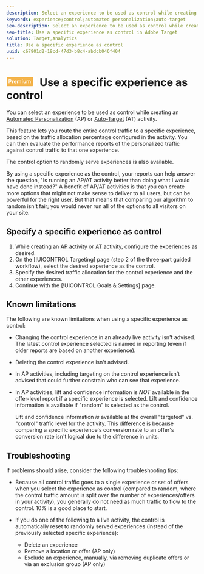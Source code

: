 ```yaml
---
description: Select an experience to be used as control while creating an Automated Personalization (AP) or Auto-Target activity.
keywords: experience;control;automated personalization;auto-target
seo-description: Select an experience to be used as control while creating an Automated Personalization (AP) or Auto-Target activity in Adobe Target.
seo-title: Use a specific experience as control in Adobe Target
solution: Target,Analytics
title: Use a specific experience as control
uuid: c67901d2-19cd-47d3-b8c4-abdcb046f404
---
```


# ![PREMIUM](/help/assets/premium.png) Use a specific experience as control

You can select an experience to be used as control while creating an [Automated Personalization](/help/c-activities/t-automated-personalization/automated-personalization.md) (AP) or [Auto-Target](/help/c-activities/auto-target-to-optimize.md) (AT) activity.

This feature lets you route the entire control traffic to a specific experience, based on the traffic allocation percentage configured in the activity. You can then evaluate the performance reports of the personalized traffic against control traffic to that one experience. 

The control option to randomly serve experiences is also available. 

By using a specific experience as the control, your reports can help answer the question, "Is running an AP/AT activity better than doing what I would have done instead?" A benefit of AP/AT activities is that you can create more options that might not make sense to deliver to all users, but can be powerful for the right user. But that means that comparing our algorithm to random isn't fair; you would never run all of the options to all visitors on your site.

## Specify a specific experience as control

1. While creating an [AP activity](/help/c-activities/t-automated-personalization/create-ap-activity.md) or [AT activity](/help/c-activities/t-test-ab/t-test-create-ab/ab-audience.md), configure the experiences as desired.
1. On the [!UICONTROL Targeting] page (step 2 of the three-part guided workflow), select the desired experience as the control.
1. Specify the desired traffic allocation for the control experience and the other experiences.
1. Continue with the [!UICONTROL Goals & Settings] page.

## Known limitations

The following are known limitations when using a specific experience as control:

* Changing the control experience in an already live activity isn't advised. The latest control experience selected is named in reporting (even if older reports are based on another experience).
* Deleting the control experience isn't advised.
* In AP activities, including targeting on the control experience isn't advised that could further constrain who can see that experience.
* In AP activities, lift and confidence information is *NOT* available in the offer-level report if a specific experience is selected. Lift and confidence information is available if "random" is selected as the control.

  Lift and confidence information *is* available at the overall "targeted" vs. "control" traffic level for the activity. This difference is because comparing a specific experience's conversion rate to an offer's conversion rate isn't logical due to the difference in units.

## Troubleshooting

If problems should arise, consider the following troubleshooting tips:

* Because all control traffic goes to a single experience or set of offers when you select the experience as control (compared to random, where the control traffic amount is split over the number of experiences/offers in your activity), you generally do not need as much traffic to flow to the control. 10% is a good place to start.
* If you do one of the following to a live activity, the control is automatically reset to randomly served experiences (instead of the previously selected specific experience):

  * Delete an experience
  * Remove a location or offer (AP only)
  * Exclude an experience, manually, via removing duplicate offers or via an exclusion group (AP only)
